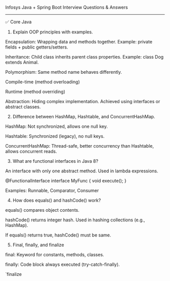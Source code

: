 Infosys Java + Spring Boot Interview Questions & Answers


---

✅ Core Java

1. Explain OOP principles with examples.

Encapsulation: Wrapping data and methods together. Example: private fields + public getters/setters.

Inheritance: Child class inherits parent class properties. Example: class Dog extends Animal.

Polymorphism: Same method name behaves differently.

Compile-time (method overloading)

Runtime (method overriding)


Abstraction: Hiding complex implementation. Achieved using interfaces or abstract classes.


2. Difference between HashMap, Hashtable, and ConcurrentHashMap.

HashMap: Not synchronized, allows one null key.

Hashtable: Synchronized (legacy), no null keys.

ConcurrentHashMap: Thread-safe, better concurrency than Hashtable, allows concurrent reads.


3. What are functional interfaces in Java 8?

An interface with only one abstract method. Used in lambda expressions.

@FunctionalInterface
interface MyFunc { void execute(); }

Examples: Runnable, Comparator, Consumer


4. How does equals() and hashCode() work?

equals() compares object contents.

hashCode() returns integer hash. Used in hashing collections (e.g., HashMap).

If equals() returns true, hashCode() must be same.



5. Final, finally, and finalize

final: Keyword for constants, methods, classes.

finally: Code block always executed (try-catch-finally).

`finalize


